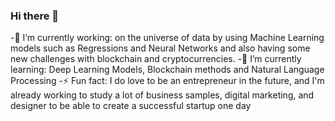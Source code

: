### Hi there 👋
-🔭 I’m currently working: on the universe of data by using Machine Learning models such as Regressions and Neural Networks and also having some new challenges with blockchain and cryptocurrencies.
-🌱 I’m currently learning: Deep Learning Models, Blockchain methods and Natural Language Processing
-⚡ Fun fact: I do love to be an entrepreneur in the future, and I'm already working to study a lot of business samples, digital marketing, and designer to be able to create a successful startup one day
<!--
**jonathanbff/jonathanbff** is a ✨ _special_ ✨ repository because its `README.md` (this file) appears on your GitHub profile.

Here are some ideas to get you started:

- 🔭 I’m currently working on ...
- 🌱 I’m currently learning ...
- 👯 I’m looking to collaborate on ...
- 🤔 I’m looking for help with ...
- 💬 Ask me about ...
- 📫 How to reach me: ...
- 😄 Pronouns: ...
- ⚡ Fun fact: ...
-->
